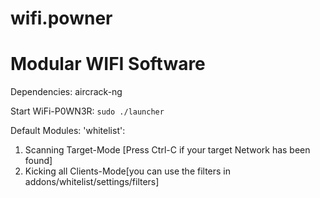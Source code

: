 # wifi.powner
Modular WIFI Software
==========================

Dependencies:
aircrack-ng

Start WiFi-P0WN3R:
`sudo ./launcher`

Default Modules:
'whitelist':
1. Scanning Target-Mode [Press Ctrl-C if your target Network has been found]
2. Kicking all Clients-Mode[you can use the filters in addons/whitelist/settings/filters]
